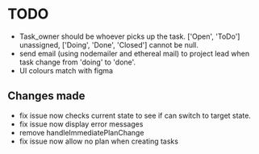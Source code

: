 # TODO

- Task_owner should be whoever picks up the task. ['Open', 'ToDo'] unassigned, ['Doing', 'Done', 'Closed'] cannot be null.
- send email (using nodemailer and ethereal mail) to project lead when task change from 'doing' to 'done'.
- UI colours match with figma


## Changes made

- fix issue now checks current state to see if can switch to target state.
- fix issue now display error messages
- remove handleImmediatePlanChange
- fix issue now allow no plan when creating tasks
